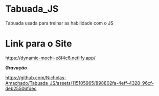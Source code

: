# Tabuada_JS
Tabuada usada para treinar as habilidade com o JS

# Link para o Site

https://dynamic-mochi-e8f4c6.netlify.app/

_________________Gravação_________________


https://github.com/Nicholas-Amachado/Tabuada_JS/assets/115105965/898802fa-4eff-4328-96cf-deb25506fdec

